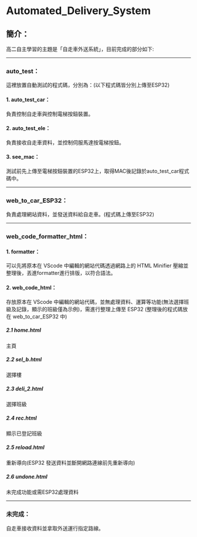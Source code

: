 # Automated_Delivery_System

## 簡介：
高二自主學習的主題是「自走車外送系統」，目前完成的部分如下:

---

### auto_test：
這裡放置自動測試的程式碼，分別為：(以下程式碼皆分別上傳至ESP32)
#### 1. auto_test_car：
負責控制自走車與控制電梯按鈕裝置。
#### 2. auto_test_ele：
負責接收自走車資料，並控制伺服馬達按電梯按鈕。
#### 3. see_mac：
測試前先上傳至電梯按鈕裝置的ESP32上，取得MAC後記錄於auto_test_car程式碼中。

---

### web_to_car_ESP32：
負責處理網站資料，並發送資料給自走車。(程式碼上傳至ESP32)

---

### web_code_formatter_html：
#### 1. formatter：
可以先將原本在 VScode 中編輯的網站代碼透過網路上的 HTML Minifier 壓縮並整理後，丟進formatter進行排版，以符合語法。
#### 2. web_code_html：
存放原本在 VScode 中編輯的網站代碼，並無處理資料、運算等功能(無法選擇班級及記錄，顯示的班級僅為示例)，需進行整理上傳至 ESP32 (整理後的程式碼放在 web_to_car_ESP32 中)
##### 2.1 home.html
主頁
##### 2.2 sel_b.html
選擇樓
##### 2.3 deli_2.html
選擇班級
##### 2.4 rec.html
顯示已登記班級
##### 2.5 reload.html
重新導向(ESP32 發送資料並斷開網路連線前先重新導向)
##### 2.6 undone.html
未完成功能或需ESP32處理資料

---

### 未完成：
自走車接收資料並拿取外送運行指定路線。
